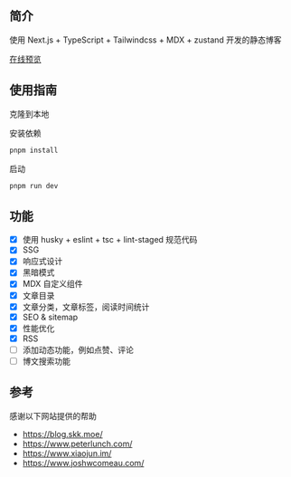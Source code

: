 ## 简介

使用 Next.js + TypeScript + Tailwindcss + MDX + zustand 开发的静态博客

[在线预览](https://tsuizen.cn)

## 使用指南

克隆到本地

安装依赖

```bash
pnpm install
```

启动

```bash
pnpm run dev
```

## 功能

- [x] 使用 husky + eslint + tsc + lint-staged 规范代码
- [x] SSG
- [x] 响应式设计
- [x] 黑暗模式
- [x] MDX 自定义组件
- [x] 文章目录
- [x] 文章分类，文章标签，阅读时间统计
- [x] SEO & sitemap
- [x] 性能优化
- [x] RSS
- [ ] 添加动态功能，例如点赞、评论
- [ ] 博文搜索功能

## 参考

感谢以下网站提供的帮助</br>

- https://blog.skk.moe/
- https://www.peterlunch.com/
- https://www.xiaojun.im/
- https://www.joshwcomeau.com/

